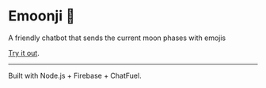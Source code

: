 # Emoonji :full_moon_with_face:

A friendly chatbot that sends the current moon phases with emojis

[Try it out](https://m.me/1346330908722616).

---

Built with Node.js + Firebase + ChatFuel.

